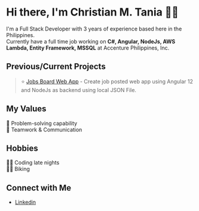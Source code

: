 # Hi there, I'm Christian M. Tania 👋🏻

I'm a Full Stack Developer with 3 years of experience based here in the Philippines.\
Currently have a full time job working on <strong> C#, Angular, NodeJs, AWS Lambda, Entity Framework, MSSQL</strong>  at Accenture Philippines, Inc.

## Previous/Current Projects <br/>
> ⭐️ [Jobs Board Web App](https://github.com/cmtania/jobs-board) - Create job posted web app using Angular 12 and NodeJs as backend using local JSON File.


## My Values
🧠 Problem-solving capability<br/>
🙌 Teamwork & Communication

## Hobbies
👨‍💻 Coding late nights <br/>
🚴‍♂️ Biking </br>

## Connect with Me
- [Linkedin](https://www.linkedin.com/in/taniachristian/) <br/>

